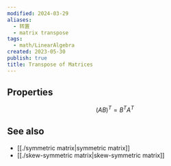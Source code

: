 ```yaml
---
modified: 2024-03-29
aliases:
  - 转置
  - matrix transpose
tags:
  - math/LinearAlgebra
created: 2023-05-30
publish: true
title: Transpose of Matrices
---
```

## Properties
$$
(AB)^T = B^T A^T
$$

## See also
- [[./symmetric matrix|symmetric matrix]]
- [[./skew-symmetric matrix|skew-symmetric matrix]]